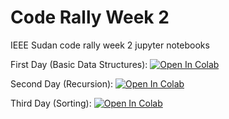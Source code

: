 # Code Rally Week 2
IEEE Sudan code rally week 2 jupyter notebooks

First Day (Basic Data Structures): 
[![Open In Colab](https://colab.research.google.com/assets/colab-badge.svg)](https://colab.research.google.com/github/Ahmed-5/code_rally_week_2/blob/main/1.DATA_STRUCTURES.ipynb)

Second Day (Recursion): 
[![Open In Colab](https://colab.research.google.com/assets/colab-badge.svg)](https://colab.research.google.com/github/Ahmed-5/code_rally_week_2/blob/main/2.RECURSION.ipynb)

Third Day (Sorting): 
[![Open In Colab](https://colab.research.google.com/assets/colab-badge.svg)](https://colab.research.google.com/github/Ahmed-5/code_rally_week_2/blob/main/3.SORTING.ipynb)
